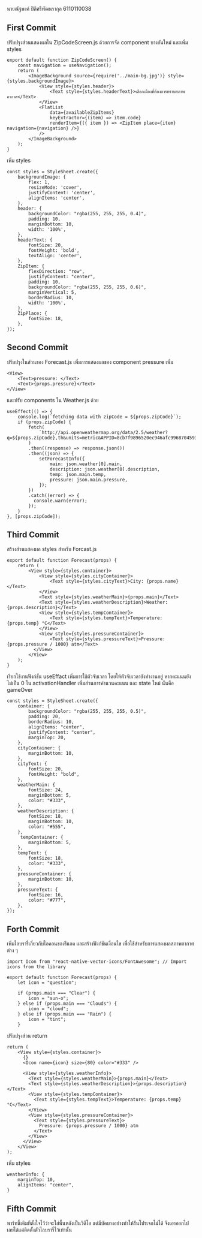 นายณัฐพงค์ ปิติศรีพัฒนรากุล 6110110038
##	First Commit
ปรับปรุงส่วนแสดงผลใน ZipCodeScreen.js ด้วยการจัด component บางอันใหม่ และเพิ่ม styles

	export default function ZipCodeScreen() {
		const navigation = useNavigation();
		return (
			<ImageBackground source={require('../main-bg.jpg')} style={styles.backgroundImage}>
				<View style={styles.header}>
					<Text style={styles.headerText}>เลือกเมืองที่ต้องการทราบสภาพอากาศ</Text>
				</View>
				<FlatList
					data={availableZipItems}
					keyExtractor={(item) => item.code}
					renderItem={({ item }) => <ZipItem place={item} navigation={navigation} />}
				/>
			</ImageBackground>
		);
	}


เพิ่ม styles

	const styles = StyleSheet.create({
		backgroundImage: {
			flex: 1,
			resizeMode: 'cover',
			justifyContent: 'center',
			alignItems: 'center',
		},
		header: {
			backgroundColor: "rgba(255, 255, 255, 0.4)",
		    padding: 10,
		    marginBottom: 10,
		    width: '100%',
		},
		headerText: {
		    fontSize: 20,
		    fontWeight: 'bold',
		    textAlign: 'center',
		},
		ZipItem: {
		    flexDirection: "row",
		    justifyContent: "center",
		    padding: 10,
		    backgroundColor: "rgba(255, 255, 255, 0.6)",
		    marginVertical: 5,
		    borderRadius: 10,
		    width: '100%',
		},
		ZipPlace: {
			fontSize: 18,
		},
	});

##	Second Commit
ปรับปรุงในส่วนของ Forecast.js เพิ่มการแสดงผลของ component pressure เพิ่ม

    <View>
        <Text>pressure: </Text>
        <Text>{props.pressure}</Text>
    </View>
และปรับ components ใน Weather.js ด้วย

    useEffect(() => {
	    console.log(`fetching data with zipCode = ${props.zipCode}`);
	    if (props.zipCode) {
			fetch(
		        `http://api.openweathermap.org/data/2.5/weather?q=${props.zipCode},th&units=metric&APPID=8cb7f9896520ec946afc99687045938b`
		    )
	        .then((response) => response.json())
	        .then((json) => {
		        setForecastInfo({
		            main: json.weather[0].main,
		            description: json.weather[0].description,
		            temp: json.main.temp,
		            pressure: json.main.pressure,
				});
	        })
	        .catch((error) => {
	          console.warn(error);
	        });
	    }
	}, [props.zipCode]);

## Third Commit
สร้างส่วนแสดงผล styles สำหรับ Forcast.js

	export default function Forecast(props) {
		return (
		    <View style={styles.container}>
		        <View style={styles.cityContainer}>
			        <Text style={styles.cityText}>City: {props.name}</Text>
		        </View>
		        <Text style={styles.weatherMain}>{props.main}</Text>
		        <Text style={styles.weatherDescription}>Weather: {props.description}</Text>
		        <View style={styles.tempContainer}>
			        <Text style={styles.tempText}>Temperature: {props.temp} °C</Text>
		        </View>
		        <View style={styles.pressureContainer}>
			        <Text style={styles.pressureText}>Pressure: {props.pressure / 1000} atm</Text>
		      </View>
		    </View>
		);
	}

เรียกใช้งานฟังก์ชัน useEffact เพิ่มการใช้ตัวจับเวลา โดยให้ตัวจับเวลายังทำงานอยู่ หากคะแนนยังไม่เป็น 0
ใน activationHandler เพิ่มส่วนการคำนวนคะแนน และ state ใหม่ นั่นคือ gameOver

	const styles = StyleSheet.create({
		container: {
		    backgroundColor: "rgba(255, 255, 255, 0.5)",
		    padding: 20,
		    borderRadius: 10,
		    alignItems: "center",
		    justifyContent: "center",
		    marginTop: 20,
		},
		cityContainer: {
			marginBottom: 10,
		},
		cityText: {
		    fontSize: 20,
		    fontWeight: "bold",
		},
		weatherMain: {
		    fontSize: 24,
		    marginBottom: 5,
		    color: "#333",
		},
		weatherDescription: {
		    fontSize: 18,
		    marginBottom: 10,
		    color: "#555",
		},
		 tempContainer: {
		    marginBottom: 5,
		},
		tempText: {
		    fontSize: 18,
		    color: "#333",
	    },
	    pressureContainer: {
		    marginBottom: 10,
	    },
		pressureText: {
		    fontSize: 16,
		    color: "#777",
		},
	});
## Forth Commit
เพิ่มไลบรารี่เกี่ยวกับไอคอนของรีแอค และสร้างฟังก์ชันเงื่อนไข เพื่อใช้สำหรับการแสดงผลสภาพอากาศต่าง ๆ

    import Icon from "react-native-vector-icons/FontAwesome"; // Import icons from the library
    
    export default function Forecast(props) {
	    let icon = "question";
	    
	    if (props.main === "Clear") {
		    icon = "sun-o";
		} else if (props.main === "Clouds") {
		    icon = "cloud";
		} else if (props.main === "Rain") {
			icon = "tint";
		}
ปรับปรุงส่วน return

    return (
	    <View style={styles.container}>
	      {}
	      <Icon name={icon} size={80} color="#333" />

	      <View style={styles.weatherInfo}>
	        <Text style={styles.weatherMain}>{props.main}</Text>
	        <Text style={styles.weatherDescription}>{props.description}</Text>
	        <View style={styles.tempContainer}>
	          <Text style={styles.tempText}>Temperature: {props.temp} °C</Text>
	        </View>
	        <View style={styles.pressureContainer}>
	          <Text style={styles.pressureText}>
	            Pressure: {props.pressure / 1000} atm
	          </Text>
	        </View>
	      </View>
	    </View>
    );

เพิ่ม styles

	weatherInfo: {
	    marginTop: 10,
	    alignItems: "center",
	}
## Fifth Commit
พาร์ทนี้เดิมทีตั้งใจไว้ว่าจะใส่พื้นหลังเป็นวิดีโอ แต่มีบัคบางอย่างทำให้รันโปรเจกไม่ได้ จึงเอาออกไป เลยได้แค่ติดตั้งตัวไลบรารี่ไว้เท่านั้น
